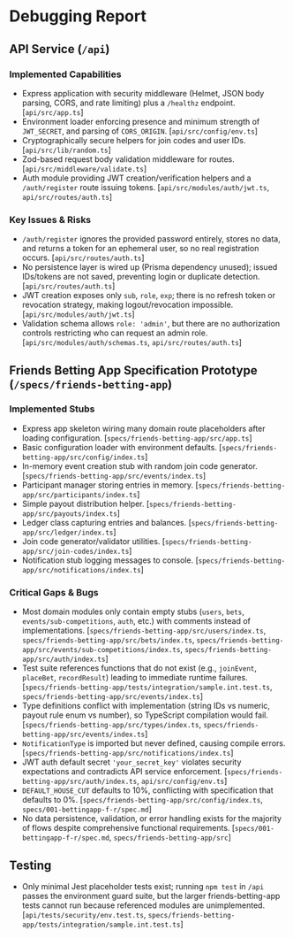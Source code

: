 # Debugging Report

## API Service (`/api`)

### Implemented Capabilities
- Express application with security middleware (Helmet, JSON body parsing, CORS, and rate limiting) plus a `/healthz` endpoint. [`api/src/app.ts`]
- Environment loader enforcing presence and minimum strength of `JWT_SECRET`, and parsing of `CORS_ORIGIN`. [`api/src/config/env.ts`]
- Cryptographically secure helpers for join codes and user IDs. [`api/src/lib/random.ts`]
- Zod-based request body validation middleware for routes. [`api/src/middleware/validate.ts`]
- Auth module providing JWT creation/verification helpers and a `/auth/register` route issuing tokens. [`api/src/modules/auth/jwt.ts`, `api/src/routes/auth.ts`]

### Key Issues & Risks
- `/auth/register` ignores the provided password entirely, stores no data, and returns a token for an ephemeral user, so no real registration occurs. [`api/src/routes/auth.ts`]
- No persistence layer is wired up (Prisma dependency unused); issued IDs/tokens are not saved, preventing login or duplicate detection. [`api/src/routes/auth.ts`]
- JWT creation exposes only `sub`, `role`, `exp`; there is no refresh token or revocation strategy, making logout/revocation impossible. [`api/src/modules/auth/jwt.ts`]
- Validation schema allows `role: 'admin'`, but there are no authorization controls restricting who can request an admin role. [`api/src/modules/auth/schemas.ts`, `api/src/routes/auth.ts`]

## Friends Betting App Specification Prototype (`/specs/friends-betting-app`)

### Implemented Stubs
- Express app skeleton wiring many domain route placeholders after loading configuration. [`specs/friends-betting-app/src/app.ts`]
- Basic configuration loader with environment defaults. [`specs/friends-betting-app/src/config/index.ts`]
- In-memory event creation stub with random join code generator. [`specs/friends-betting-app/src/events/index.ts`]
- Participant manager storing entries in memory. [`specs/friends-betting-app/src/participants/index.ts`]
- Simple payout distribution helper. [`specs/friends-betting-app/src/payouts/index.ts`]
- Ledger class capturing entries and balances. [`specs/friends-betting-app/src/ledger/index.ts`]
- Join code generator/validator utilities. [`specs/friends-betting-app/src/join-codes/index.ts`]
- Notification stub logging messages to console. [`specs/friends-betting-app/src/notifications/index.ts`]

### Critical Gaps & Bugs
- Most domain modules only contain empty stubs (`users`, `bets`, `events/sub-competitions`, `auth`, etc.) with comments instead of implementations. [`specs/friends-betting-app/src/users/index.ts`, `specs/friends-betting-app/src/bets/index.ts`, `specs/friends-betting-app/src/events/sub-competitions/index.ts`, `specs/friends-betting-app/src/auth/index.ts`]
- Test suite references functions that do not exist (e.g., `joinEvent`, `placeBet`, `recordResult`) leading to immediate runtime failures. [`specs/friends-betting-app/tests/integration/sample.int.test.ts`, `specs/friends-betting-app/src/events/index.ts`]
- Type definitions conflict with implementation (string IDs vs numeric, payout rule enum vs number), so TypeScript compilation would fail. [`specs/friends-betting-app/src/types/index.ts`, `specs/friends-betting-app/src/events/index.ts`]
- `NotificationType` is imported but never defined, causing compile errors. [`specs/friends-betting-app/src/notifications/index.ts`]
- JWT auth default secret `'your_secret_key'` violates security expectations and contradicts API service enforcement. [`specs/friends-betting-app/src/auth/index.ts`, `api/src/config/env.ts`]
- `DEFAULT_HOUSE_CUT` defaults to 10%, conflicting with specification that defaults to 0%. [`specs/friends-betting-app/src/config/index.ts`, `specs/001-bettingapp-f-r/spec.md`]
- No data persistence, validation, or error handling exists for the majority of flows despite comprehensive functional requirements. [`specs/001-bettingapp-f-r/spec.md`, `specs/friends-betting-app/src`]

## Testing
- Only minimal Jest placeholder tests exist; running `npm test` in `/api` passes the environment guard suite, but the larger friends-betting-app tests cannot run because referenced modules are unimplemented. [`api/tests/security/env.test.ts`, `specs/friends-betting-app/tests/integration/sample.int.test.ts`]
